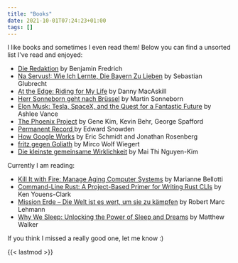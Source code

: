 ```yaml
---
title: "Books"
date: 2021-10-01T07:24:23+01:00
tags: []
---
```


I like books and sometimes I even read them!
Below you can find a unsorted list I've read and enjoyed:

- [Die Redaktion](https://www.goodreads.com/book/show/54430395-die-redaktion) by Benjamin Fredrich
- [Na Servus!: Wie Ich Lernte, Die Bayern Zu Lieben](https://www.goodreads.com/book/show/2608806-na-servus) by Sebastian Glubrecht
- [At the Edge: Riding for My Life](https://www.goodreads.com/book/show/30052267-at-the-edge) by Danny MacAskill
- [Herr Sonneborn geht nach Brüssel](https://www.goodreads.com/book/show/44290242-herr-sonneborn-geht-nach-br-ssel---abenteuer-im-europaparlament) by Martin Sonneborn
- [Elon Musk: Tesla, SpaceX, and the Quest for a Fantastic Future](https://www.goodreads.com/book/show/25541028-elon-musk) by Ashlee Vance
- [The Phoenix Project](https://www.goodreads.com/book/show/17255186-the-phoenix-project) by Gene Kim, Kevin Behr, George Spafford
- [Permanent Record ](https://www.goodreads.com/book/show/46223297-permanent-record) by Edward Snowden
- [How Google Works](https://www.goodreads.com/book/show/23158207-how-google-works) by Eric Schmidt and Jonathan Rosenberg
- [fritz gegen Goliath](https://www.goodreads.com/book/show/58990454-fritz-gegen-goliath) by Mirco Wolf Wiegert
- [Die kleinste gemeinsame Wirklichkeit](https://www.goodreads.com/book/show/56951280-die-kleinste-gemeinsame-wirklichkeit-wahr-falsch-plausibel-die-gr-t) by Mai Thi Nguyen-Kim

Currently I am reading:

- [Kill It with Fire: Manage Aging Computer Systems](https://www.goodreads.com/book/show/54716655-kill-it-with-fire) by Marianne Bellotti
- [Command-Line Rust: A Project-Based Primer for Writing Rust CLIs](https://www.goodreads.com/book/show/60167043-command-line-rust) by Ken Youens-Clark
- [Mission Erde – Die Welt ist es wert, um sie zu kämpfen](https://www.goodreads.com/book/show/57777480-mission-erde-die-welt-ist-es-wert-um-sie-zu-k-mpfen) by Robert Marc Lehmann
- [Why We Sleep: Unlocking the Power of Sleep and Dreams](https://www.goodreads.com/book/show/34466963-why-we-sleep) by Matthew Walker

If you think I missed a really good one, let me know :)

{{< lastmod >}}
